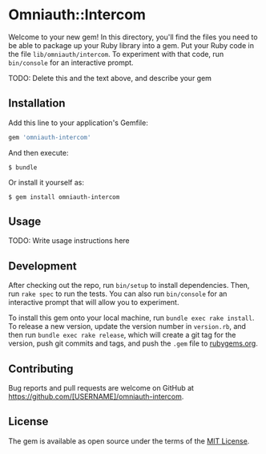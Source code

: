 # Omniauth::Intercom

Welcome to your new gem! In this directory, you'll find the files you need to be able to package up your Ruby library into a gem. Put your Ruby code in the file `lib/omniauth/intercom`. To experiment with that code, run `bin/console` for an interactive prompt.

TODO: Delete this and the text above, and describe your gem

## Installation

Add this line to your application's Gemfile:

```ruby
gem 'omniauth-intercom'
```

And then execute:

    $ bundle

Or install it yourself as:

    $ gem install omniauth-intercom

## Usage

TODO: Write usage instructions here

## Development

After checking out the repo, run `bin/setup` to install dependencies. Then, run `rake spec` to run the tests. You can also run `bin/console` for an interactive prompt that will allow you to experiment.

To install this gem onto your local machine, run `bundle exec rake install`. To release a new version, update the version number in `version.rb`, and then run `bundle exec rake release`, which will create a git tag for the version, push git commits and tags, and push the `.gem` file to [rubygems.org](https://rubygems.org).

## Contributing

Bug reports and pull requests are welcome on GitHub at https://github.com/[USERNAME]/omniauth-intercom.


## License

The gem is available as open source under the terms of the [MIT License](http://opensource.org/licenses/MIT).

